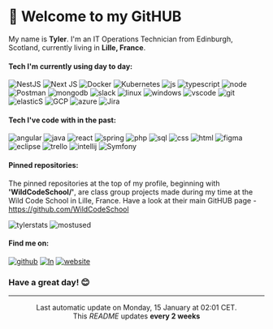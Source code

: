 # 👋 Welcome to my GitHUB 

My name is **Tyler**. I'm an IT Operations Technician from Edinburgh, Scotland, currently living in **Lille, France**. 

#### Tech I'm currently using day to day:

![NestJS](https://img.shields.io/badge/nestjs-%23E0234E.svg?style=for-the-badge&logo=nestjs&logoColor=white)
![Next JS](https://img.shields.io/badge/Next-black?style=for-the-badge&logo=next.js&logoColor=white)
![Docker](https://img.shields.io/badge/docker-%230db7ed.svg?style=for-the-badge&logo=docker&logoColor=white)
![Kubernetes](https://img.shields.io/badge/kubernetes-%23326ce5.svg?style=for-the-badge&logo=kubernetes&logoColor=white)
![js](https://img.shields.io/badge/JavaScript-F7DF1E?style=for-the-badge&logo=javascript&logoColor=black) 
![typescript](https://img.shields.io/badge/TypeScript-007ACC?style=for-the-badge&logo=typescript&logoColor=white)
![node](https://img.shields.io/badge/Node.js-43853D?style=for-the-badge&logo=node.js&logoColor=white)
![Postman](https://img.shields.io/badge/Postman-FF6C37?style=for-the-badge&logo=postman&logoColor=white)
![mongodb](https://img.shields.io/badge/MongoDB-4EA94B?style=for-the-badge&logo=mongodb&logoColor=white) 
![slack](https://img.shields.io/badge/Slack-4A154B?style=for-the-badge&logo=slack&logoColor=white)
![linux](https://img.shields.io/badge/Linux-FCC624?style=for-the-badge&logo=linux&logoColor=black)
![windows](https://img.shields.io/badge/Windows-0078D6?style=for-the-badge&logo=windows&logoColor=white)
![vscode](https://img.shields.io/badge/Visual_Studio_Code-0078D4?style=for-the-badge&logo=visual%20studio%20code&logoColor=white)
![git](https://img.shields.io/badge/GIT-E44C30?style=for-the-badge&logo=git&logoColor=white) 
![elasticS](https://img.shields.io/badge/Elastic_Search-005571?style=for-the-badge&logo=elasticsearch&logoColor=white)
![GCP](https://img.shields.io/badge/Google_Cloud-4285F4?style=for-the-badge&logo=google-cloud&logoColor=white)
![azure](https://img.shields.io/badge/Microsoft_Azure-0089D6?style=for-the-badge&logo=microsoft-azure&logoColor=white)
![Jira](https://img.shields.io/badge/jira-%230A0FFF.svg?style=for-the-badge&logo=jira&logoColor=white)

#### Tech I've code with in the past:

![angular](https://img.shields.io/badge/Angular-DD0031?style=for-the-badge&logo=angular&logoColor=white)
![java](https://img.shields.io/badge/Java-ED8B00?style=for-the-badge&logo=openjdk&logoColor=white)
![react](https://img.shields.io/badge/React-20232A?style=for-the-badge&logo=react&logoColor=61DAFB) 
![spring](https://img.shields.io/badge/Spring-6DB33F?style=for-the-badge&logo=spring&logoColor=white) 
![php](https://img.shields.io/badge/PHP-777BB4?style=for-the-badge&logo=php&logoColor=white) 
![sql](https://img.shields.io/badge/MySQL-005C84?style=for-the-badge&logo=mysql&logoColor=white) 
![css](https://img.shields.io/badge/CSS-239120?&style=for-the-badge&logo=css3&logoColor=white) 
![html](https://img.shields.io/badge/HTML5-E34F26?style=for-the-badge&logo=html5&logoColor=white) 
![figma](https://img.shields.io/badge/Figma-F24E1E?style=for-the-badge&logo=figma&logoColor=white)
![eclipse](https://img.shields.io/badge/Eclipse-2C2255?style=for-the-badge&logo=eclipse&logoColor=white)
![trello](https://img.shields.io/badge/Trello-0052CC?style=for-the-badge&logo=trello&logoColor=white)
![intellij](https://img.shields.io/badge/IntelliJ_IDEA-000000.svg?style=for-the-badge&logo=intellij-idea&logoColor=white)
![Symfony](https://img.shields.io/badge/symfony-%23000000.svg?style=for-the-badge&logo=symfony&logoColor=white)


#### Pinned repositories:

The pinned repositories at the top of my profile, beginning with **'WildCodeSchool/'**, are class group projects made during my time at the Wild Code School in Lille, France. Have a look at their main GitHUB page - https://github.com/WildCodeSchool


![tylerstats](https://github-readme-stats.vercel.app/api?username=td6904)
![mostused](https://github-readme-stats.vercel.app/api/top-langs/?username=td6904&amp;layout=compact&amp;theme=buefy&amp;hide_border=true)


#### Find me on:

[![github](https://img.shields.io/badge/GitHub-100000?style=for-the-badge&logo=github&logoColor=white)](https://github.com/td6904)
[![ln](https://img.shields.io/badge/LinkedIn-0077B5?style=for-the-badge&logo=linkedin&logoColor=white)](https://www.linkedin.com/in/tylerdurnion/)
[![website](https://img.shields.io/badge/website-000000?style=for-the-badge&logo=About.me&logoColor=white)](https://portfolio-tylerdurnion.netlify.app/)


### Have a great day! 😊

----

<p align="center">Last automatic update on Monday, 15 January at 02:01 CET.<br>This <i>README</i> updates <b>every 2 weeks</b></p>

